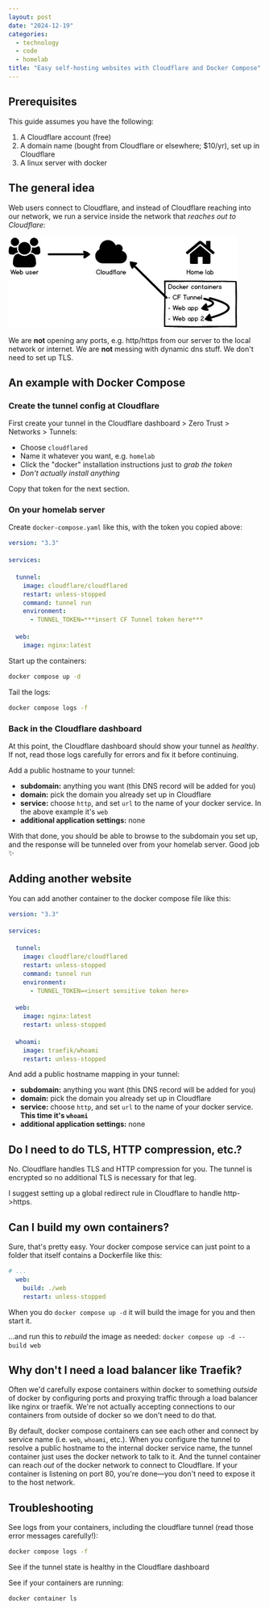 ```yaml
---
layout: post
date: "2024-12-19"
categories:
  - technology
  - code
  - homelab
title: "Easy self-hosting websites with Cloudflare and Docker Compose"
---
```


## Prerequisites

This guide assumes you have the following:

1. A Cloudflare account (free)
2. A domain name (bought from Cloudflare or elsewhere; $10/yr), set up in Cloudflare
3. A linux server with docker

## The general idea

Web users connect to Cloudflare, and instead of Cloudflare reaching into our network, we run a service inside the
network that _reaches out to Cloudflare_:

<picture> <source height="181" width="454" srcset="/assets/2024/cf-tunnels-dark.png" media="(prefers-color-scheme: dark)" />
    <img height="181" width="454" src="/assets/2024/cf-tunnels-light.png" alt='a flowchart that shows three
        entities: web user, cloudflare, home lab. The web user is connected to cloudflare. The home lab has three docker
        containers. The first is labled "CF tunnel" and it is connected to the cloudflare entity, and to each of the other
        two containers: web app, and web app 2' />
</picture>

We are **not** opening any ports, e.g. http/https from our server to the local network or internet. We are **not**
messing with dynamic dns stuff. We don't need to set up TLS.

## An example with Docker Compose

### Create the tunnel config at Cloudflare

First create your tunnel in the Cloudflare dashboard > Zero Trust > Networks > Tunnels:

- Choose `cloudflared`
- Name it whatever you want, e.g. `homelab`
- Click the "docker" installation instructions just to _grab the token_
- *Don't actually install anything*

Copy that token for the next section.

### On your homelab server

Create `docker-compose.yaml` like this, with the token you copied above:

```yaml
version: "3.3"

services:

  tunnel:
    image: cloudflare/cloudflared
    restart: unless-stopped
    command: tunnel run
    environment:
      - TUNNEL_TOKEN=***insert CF Tunnel token here***

  web:
    image: nginx:latest
```

Start up the containers:

```sh
docker compose up -d
```

Tail the logs:

```sh
docker compose logs -f
```


### Back in the Cloudflare dashboard

At this point, the Cloudflare dashboard should show your tunnel as _healthy_. If not, read those logs carefully for
errors and fix it before continuing.

Add a public hostname to your tunnel:

- **subdomain:** anything you want (this DNS record will be added for you)
- **domain:** pick the domain you already set up in Cloudflare
- **service:** choose `http`, and set `url` to the name of your docker service. In the above example it's `web`
- **additional application settings:** none

With that done, you should be able to browse to the subdomain you set up, and the response will be tunneled over from
your homelab server. Good job ✨

## Adding another website

You can add another container to the docker compose file like this:

```yaml
version: "3.3"

services:

  tunnel:
    image: cloudflare/cloudflared
    restart: unless-stopped
    command: tunnel run
    environment:
      - TUNNEL_TOKEN=<insert sensitive token here>

  web:
    image: nginx:latest
    restart: unless-stopped

  whoami:
    image: traefik/whoami
    restart: unless-stopped
```

And add a public hostname mapping in your tunnel:

- **subdomain:** anything you want (this DNS record will be added for you)
- **domain:** pick the domain you already set up in Cloudflare
- **service:** choose `http`, and set `url` to the name of your docker service. **This time it's `whoami`**
- **additional application settings:** none

## Do I need to do TLS, HTTP compression, etc.?

No. Cloudflare handles TLS and HTTP compression for you. The tunnel is encrypted so no additional TLS is necessary for
that leg.

I suggest setting up a global redirect rule in Cloudflare to handle http->https.

## Can I build my own containers?

Sure, that's pretty easy. Your docker compose service can just point to a folder that itself contains a Dockerfile like
this:

```yaml
# ...
  web:
    build: ./web
    restart: unless-stopped
```

When you do `docker compose up -d` it will build the image for you and then start it.

...and run this to _rebuild_ the image as needed: `docker compose up -d --build web`

## Why don't I need a load balancer like Traefik?

Often we'd carefully expose containers within docker to something _outside_ of docker by configuring ports and proxying
traffic through a load balancer like nginx or traefik. We're not actually accepting connections to our
containers from outside of docker so we don't need to do that.

By default, docker compose containers can see each other and connect by service name (i.e. `web`, `whoami`, etc.). When
you configure the tunnel to resolve a public hostname to the internal docker service name, the tunnel container just
uses the docker network to talk to it. And the tunnel container can reach _out_ of the docker network to connect to
Cloudflare. If your container is listening on port 80, you're done—you don't need to expose it to the host network.

## Troubleshooting

See logs from your containers, including the cloudflare tunnel (read those error messages carefully!):

```sh
docker compose logs -f
```

See if the tunnel state is healthy in the Cloudflare dashboard

See if your containers are running:

```sh
docker container ls
```